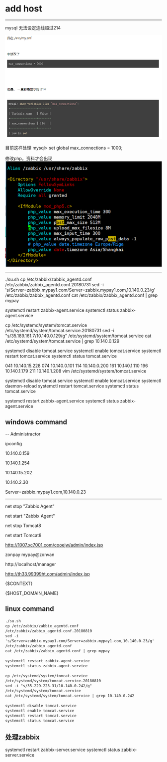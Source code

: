 # add host

*************
mysql 无法设定连线超过214


![](./images/20180802113727.png)

目前这样处理
mysql> set global max_connections = 1000;


修改php，资料才会出现
![](./images/20180802115718.png)

**********************


./su.sh
cp /etc/zabbix/zabbix_agentd.conf /etc/zabbix/zabbix_agentd.conf.20180731
sed -i 's/Server=zabbix.mypay1.com/Server=zabbix.mypay1.com,10.140.0.23/g' /etc/zabbix/zabbix_agentd.conf
cat /etc/zabbix/zabbix_agentd.conf | grep mypay





systemctl restart zabbix-agent.service
systemctl status zabbix-agent.service




cp /etc/systemd/system/tomcat.service /etc/systemd/system/tomcat.service.20180731
sed -i "s/35.189.161.7/10.140.0.129/g" /etc/systemd/system/tomcat.service
cat /etc/systemd/system/tomcat.service | grep 10.140.0.129


systemctl disable tomcat.service
systemctl enable tomcat.service
systemctl restart tomcat.service
systemctl status tomcat.service



041				10.140.15.228
074				10.140.0.101
114             10.140.0.200
161             10.140.1.110
196             10.140.1.179
211             10.140.1.208
vim /etc/systemd/system/tomcat.service

systemctl disable tomcat.service
systemctl enable tomcat.service
systemctl daemon-reload
systemctl restart tomcat.service
systemctl status tomcat.service


systemctl restart zabbix-agent.service 
systemctl status zabbix-agent.service 






## windows command

-- Administractor

ipconfig

10.140.0.159

10.140.1.254

10.140.15.202


10.140.2.30

Server=zabbix.mypay1.com,10.140.0.23

------------------------------

net stop "Zabbix Agent"

net start "Zabbix Agent"

net stop Tomcat8

net start Tomcat8



http://1007.xc7001.com/cooejw/admin/index.jsp






zonpay
mypay@zonvan

http://localhost/manager

http://th33.99399ht.com/admin/index.jsp



{$CONTEXT}

{$HOST_DOMAIN_NAME}






## linux command

```
./su.sh
cp /etc/zabbix/zabbix_agentd.conf /etc/zabbix/zabbix_agentd.conf.20180810
sed -i 's/Server=zabbix.mypay1.com/Server=zabbix.mypay1.com,10.140.0.23/g' /etc/zabbix/zabbix_agentd.conf
cat /etc/zabbix/zabbix_agentd.conf | grep mypay

systemctl restart zabbix-agent.service
systemctl status zabbix-agent.service

cp /etc/systemd/system/tomcat.service /etc/systemd/system/tomcat.service.20180810
sed -i "s/35.229.223.31/10.140.0.242/g" /etc/systemd/system/tomcat.service
cat /etc/systemd/system/tomcat.service | grep 10.140.0.242

systemctl disable tomcat.service
systemctl enable tomcat.service
systemctl restart tomcat.service
systemctl status tomcat.service
```




## 处理zabbix

systemctl restart zabbix-server.service 
systemctl status zabbix-server.service 










